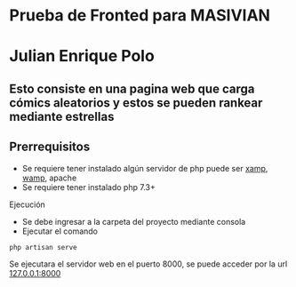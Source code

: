 # Prueba de Fronted para MASIVIAN
# Julian Enrique Polo

## Esto consiste en una pagina web que carga cómics aleatorios y estos se pueden rankear mediante estrellas

## Prerrequisitos
+ Se requiere tener instalado algún servidor de php puede ser [xamp](https://www.apachefriends.org/es/index.html), [wamp](https://www.wampserver.com/en/), apache
+ Se requiere tener instalado php 7.3+

Ejecución

+ Se debe ingresar a la carpeta del proyecto mediante consola
+ Ejecutar el comando
```sh
php artisan serve
```

Se ejecutara el servidor web en el puerto 8000, se puede acceder por la url [127.0.0.1:8000](http://127.0.0.1:8000)

